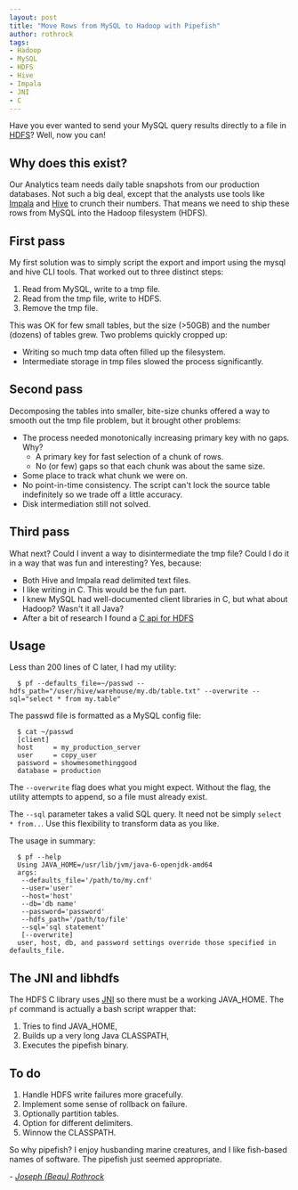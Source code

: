 ```yaml
---
layout: post
title: "Move Rows from MySQL to Hadoop with Pipefish"
author: rothrock
tags:
- Hadoop
- MySQL
- HDFS
- Hive
- Impala
- JNI
- C
---
```


Have you ever wanted to send your MySQL query results directly to a file in [HDFS](http://hadoop.apache.org/docs/stable1/hdfs_design.html)? Well, now you can!

Why does this exist?
--------------------
Our Analytics team needs daily table snapshots from our production databases.
Not such a big deal, except that the analysts use tools like [Impala](http://www.cloudera.com/content/cloudera/en/products-and-services/cdh/impala.html) and [Hive](http://hive.apache.org) to crunch their numbers.
That means we need to ship these rows from MySQL into the Hadoop filesystem (HDFS).

First pass
----------
My first solution was to simply script the export and import using the mysql and hive CLI tools.
That worked out to three distinct steps:

1. Read from MySQL, write to a tmp file.
2. Read from the tmp file, write to HDFS.
3. Remove the tmp file.

This was OK for few small tables, but the size (>50GB) and the number (dozens) of tables grew.
Two problems quickly cropped up:

- Writing so much tmp data often filled up the filesystem.
- Intermediate storage in tmp files slowed the process significantly.

Second pass
-----------
Decomposing the tables into smaller, bite-size chunks offered a way to smooth out the tmp file problem, but it brought other problems:

- The process needed monotonically increasing primary key with no gaps. Why?
  - A primary key for fast selection of a chunk of rows.
  - No (or few) gaps so that each chunk was about the same size.
- Some place to track what chunk we were on.
- No point-in-time consistency. The script can\'t lock the source table indefinitely so we trade off a little accuracy.
- Disk intermediation still not solved.

Third pass
----------
What next?
Could I invent a way to disintermediate the tmp file?
Could I do it in a way that was fun and interesting?
Yes, because:

- Both Hive and Impala read delimited text files.
- I like writing in C. This would be the fun part.
- I knew MySQL had well-documented client libraries in C, but what about Hadoop?  Wasn\'t it all Java?
- After a bit of research I found a [C api for HDFS](http://hadoop.apache.org/docs/current/hadoop-project-dist/hadoop-hdfs/LibHdfs.html)

Usage
-----

Less than 200 lines of C later, I had my utility:
```
  $ pf --defaults_file=~/passwd --hdfs_path="/user/hive/warehouse/my.db/table.txt" --overwrite --sql="select * from my.table"
```
The passwd file is formatted as a MySQL config file:
```
  $ cat ~/passwd
  [client]
  host     = my_production_server
  user     = copy_user
  password = showmesomethinggood
  database = production
```
The `--overwrite` flag does what you might expect. Without the flag, the utility attempts to append, so a file must already exist.

The `--sql` parameter takes a valid SQL query.
It need not be simply `select * from..`.
Use this flexibility to transform data as you like.

The usage in summary:
```
  $ pf --help
  Using JAVA_HOME=/usr/lib/jvm/java-6-openjdk-amd64
  args:
   --defaults_file='/path/to/my.cnf'
   --user='user'
   --host='host'
   --db='db name'
   --password='password'
   --hdfs_path='/path/to/file'
   --sql='sql statement'
   [--overwrite]
  user, host, db, and password settings override those specified in defaults_file.
```

The JNI and libhdfs
-------------------
The HDFS C library uses [JNI](http://docs.oracle.com/javase/6/docs/technotes/guides/jni/) so there must be a working JAVA_HOME.
The `pf` command is actually a bash script wrapper that:

1. Tries to find JAVA_HOME,
2. Builds up a very long Java CLASSPATH,
3. Executes the pipefish binary.

To do
-----
1. Handle HDFS write failures more gracefully.
2. Implement some sense of rollback on failure.
3. Optionally partition tables.
4. Option for different delimiters.
5. Winnow the CLASSPATH.

So why pipefish? I enjoy husbanding marine creatures, and I like fish-based names of software. The pipefish just seemed appropriate.

*- [Joseph (Beau) Rothrock](https://github.com/rothrock)*
